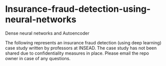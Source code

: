 # Insurance-fraud-detection-using-neural-networks
Dense neural networks and Autoencoder

The following represents an insurance fraud detection (using deep learning) case study written by professors at INSEAD. The case study has not been shared due to confidentiality
measures in place. Please email the repo owner in case of any questions.
